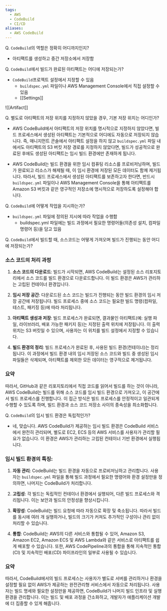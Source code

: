 ```yaml
---
tags:
  - AWS
  - CodeBuild
  - CI/CD
aliases:
  - AWS CodeBuild
---
```

Q. `CodeBuild`의 역할은 정확히 어디까지인지?
- 아티팩트를 생성하고 중간 저장소에서 저장함

Q. `CodeBuild`에서 빌드가 완료된 아티팩트는 어디에 저장되는가?
- `CodeBuild`프로젝트 설정에서 지정할 수 있음
	- `buildspec.yml` 파일이나 AWS Management Console에서 직접 설정할 수 있음
	- [[Settings]]

![[Artifact]]

Q. 별도로 아티팩트의 저장 위치를 지정하지 않았을 경우, 기본 저장 위치는 어디인가?
- AWS CodeBuild에서 아티팩트의 저장 위치를 명시적으로 지정하지 않았다면, 빌드 프로세스에서 생성된 아티팩트는 기본적으로 어디에도 자동으로 저장되지 않습니다. 즉, 매니지먼트 콘솔에서 아티팩트 설정을 하지 않고 `buildspec.yml` 파일 내에서도 아티팩트의 S3 버킷 저장 경로를 지정하지 않았다면, 빌드가 성공적으로 완료된 후에도 생성된 아티팩트는 임시 빌드 환경에만 존재하게 됩니다.

- AWS CodeBuild는 빌드 환경을 위한 임시 컴퓨팅 리소스를 프로비저닝하며, 빌드가 완료되고 리소스가 해제될 때, 이 임시 환경에 저장된 모든 데이터도 함께 제거됩니다. 따라서, 빌드 프로세스에서 생성된 아티팩트를 보존하고자 한다면, 반드시 `buildspec.yml` 파일이나 AWS Management Console을 통해 아티팩트를 Amazon S3 버킷과 같은 영구적인 저장소에 명시적으로 저장하도록 설정해야 합니다.

Q. `CodeBuild`에 어떻게 작업을 지시하는가?
- `buildspec.yml` 파일에 정의된 지시에 따라 작업을 수행함
	- buildspec.yml 파일에는 빌드 과정에서 필요한 명령어들(의존성 설치, 컴파일 명령어 등)을 담고 있음

Q. `CodeBuild`에서 빌드할 때, 소스코드는 어떻게 가져오며 빌드가 진행되는 동안 어디에 저장되는가?
### 소스 코드의 처리 과정

1. **소스 코드의 다운로드**: 빌드가 시작되면, AWS CodeBuild는 설정된 소스 리포지토리에서 소스 코드를 빌드 환경으로 다운로드합니다. 이 빌드 환경은 AWS가 관리하는 고립된 컨테이너 환경입니다.
    
2. **임시 저장 공간**: 다운로드된 소스 코드는 빌드가 진행되는 동안 빌드 환경의 임시 저장 공간에 저장됩니다. 빌드 프로세스 중에 소스 코드는 필요한 빌드 명령(컴파일, 테스트, 패키징 등)에 따라 처리됩니다.
    
3. **아티팩트 생성과 저장**: 빌드 프로세스가 완료되면, 결과물인 아티팩트(예: 실행 파일, 라이브러리, 배포 가능한 패키지 등)는 지정된 출력 위치에 저장됩니다. 이 출력 위치는 S3 버킷일 수 있으며, 사용자는 이 위치를 빌드 설정에서 지정할 수 있습니다.
    
4. **빌드 환경의 정리**: 빌드 프로세스가 완료된 후, 사용된 빌드 환경(컨테이너)는 정리됩니다. 이 과정에서 빌드 환경 내의 임시 저장된 소스 코드와 빌드 중 생성된 임시 파일들은 삭제되며, 아티팩트를 제외한 모든 데이터는 영구적으로 제거됩니다.
    

### 요약

따라서, GitHub과 같은 리포지토리에서 직접 코드를 읽어서 빌드를 하는 것이 아니라, AWS CodeBuild는 빌드를 위해 소스 코드를 임시 빌드 환경으로 가져오고, 이 공간에서 빌드 프로세스를 진행합니다. 이 접근 방식은 빌드 프로세스를 안정적이고 일관되게 수행할 수 있도록 하며, 빌드 환경과 소스 코드 저장소 사이의 종속성을 최소화합니다.

Q. `CodeBuild`의 임시 빌드 환경은 독립적인가?
- 네, 맞습니다. AWS CodeBuild가 제공하는 임시 빌드 환경은 CodeBuild 서비스에서 완전히 관리되며, 별도로 EC2, ECS 등의 AWS 서비스를 사용자가 관리할 필요가 없습니다. 이 환경은 AWS가 관리하는 고립된 컨테이너 기반 환경에서 실행됩니다.

### 임시 빌드 환경의 특징:

1. **자동 관리**: CodeBuild는 빌드 환경을 자동으로 프로비저닝하고 관리합니다. 사용자는 `buildspec.yml` 파일을 통해 빌드 과정에서 필요한 명령어와 환경 설정만을 정의하면, 나머지는 CodeBuild가 처리합니다.
    
2. **고립성**: 각 빌드는 독립적인 컨테이너 환경에서 실행되어, 다른 빌드 프로세스와 격리됩니다. 이는 보안과 빌드의 안정성을 향상시킵니다.
    
3. **확장성**: CodeBuild는 빌드 요청에 따라 자동으로 확장 및 축소됩니다. 따라서 빌드를 동시에 여러 개 실행하거나, 빌드의 크기가 커져도 추가적인 구성이나 관리 없이 처리할 수 있습니다.
    
4. **통합**: CodeBuild는 AWS의 다른 서비스와 통합될 수 있어, Amazon S3, Amazon EC2, Amazon ECS 및 AWS Lambda와 같은 서비스로 아티팩트를 쉽게 배포할 수 있습니다. 또한, AWS CodePipeline과의 통합을 통해 지속적인 통합(CI) 및 지속적인 배포(CD) 파이프라인의 일부로 사용될 수 있습니다.
    

### 요약

따라서, CodeBuild에서의 빌드 프로세스는 사용자가 별도로 서버를 관리하거나 환경을 설정할 필요 없이 AWS가 제공하는 완전관리형 서비스에서 자동으로 처리됩니다. 사용자는 빌드 명세와 필요한 설정만을 제공하면, CodeBuild가 나머지 빌드 인프라 및 실행 환경을 관리합니다. 이는 빌드 및 배포 과정을 간소화하고, 개발자가 애플리케이션 개발에 더 집중할 수 있게 해줍니다.